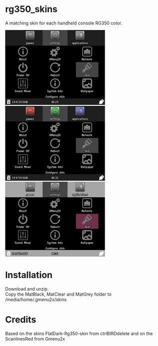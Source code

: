 # rg350_skins
A matching skin for each handheld console RG350 color.

![](Screenshots/screenshot001.png) ![](Screenshots/screenshot002.png)
![](Screenshots/screenshot003.png)

# Installation
Download and unzip.\
Copy the MatBlack, MatClear and MatGrey folder to /media/home/.gmenu2x/skins

# Credits 
Based on the skins FlatDark-Rg350-skin from ctrlBIRDdelete and on the ScanlinesRed from Gmenu2x
